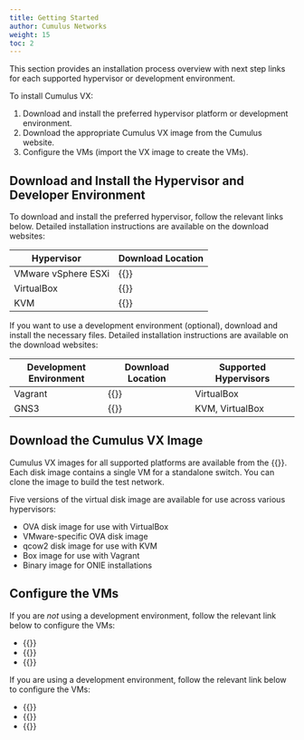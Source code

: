 ```yaml
---
title: Getting Started
author: Cumulus Networks
weight: 15
toc: 2
---
```

This section provides an installation process overview with next step links for each supported hypervisor or development environment.

To install Cumulus VX:

1. Download and install the preferred hypervisor platform or development environment.
2. Download the appropriate Cumulus VX image from the Cumulus website.
3. Configure the VMs (import the VX image to create the VMs).

## Download and Install the Hypervisor and Developer Environment

To download and install the preferred hypervisor, follow the relevant links below. Detailed installation instructions are available on the download websites:

| <div style="width:150px">Hypervisor | Download Location |
| ------------------- | --------------------------------------------------------------- |
| VMware vSphere ESXi | {{<exlink url="http://www.vmware.com/products/vsphere.html" >}} |
| VirtualBox          | {{<exlink url="https://www.virtualbox.org/wiki/Downloads" >}}   |
| KVM                 | {{<exlink url="http://www.qemu-project.org/download/" >}}       |

If you want to use a development environment (optional), download and install the necessary files. Detailed installation instructions are available on the download websites:

| <div style="width:150px">Development Environment | Download Location | Supported Hypervisors |
| ---------| ---------------------------------------------------------------| --------------- |
| Vagrant  | {{<exlink url="https://www.vagrantup.com/downloads.html" >}}   | VirtualBox      |
| GNS3     | {{<exlink url="https://community.gns3.com/software" >}}        | KVM, VirtualBox |

## Download the Cumulus VX Image

Cumulus VX images for all supported platforms are available from the {{<exlink url="https://cumulusnetworks.com/products/cumulus-vx/download/" text="Cumulus Networks website">}}. Each disk image contains a single VM for a standalone switch. You can clone the image to build the test network.

Five versions of the virtual disk image are available for use across various hypervisors:

- OVA disk image for use with VirtualBox
- VMware-specific OVA disk image
- qcow2 disk image for use with KVM
- Box image for use with Vagrant
- Binary image for ONIE installations

## Configure the VMs

If you are *not* using a development environment, follow the relevant link below to configure the VMs:

- {{<link url="VMware-vSphere-ESXi" text="VMware vSphere ESXi">}}
- {{<link url="VirtualBox/" text="VirtualBox">}}
- {{<link url="Libvirt-and-KVM-QEMU/" text="Libvirt and KVM - QEMU">}}

If you are using a development environment, follow the relevant link below to configure the VMs:

- {{<link url="Vagrant-and-VirtualBox" text="Vagrant and VirtualBox">}}
- {{<link url="Vagrant-and-KVM" text="Vagrant and KVM">}}
- {{<link url="GNS3-and-VirtualBox" text="GNS3 and VirtualBox">}}
